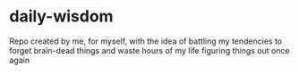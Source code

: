 # daily-wisdom
Repo created by me, for myself, with the idea of battling my tendencies to forget brain-dead things and waste hours of my life figuring things out once again
